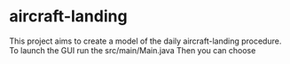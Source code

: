 aircraft-landing
================
This project aims to create a model of the daily aircraft-landing procedure.
To launch the GUI run the src/main/Main.java 
Then you can choose 
